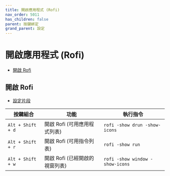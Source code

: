 ```yaml
---
title: 開啟應用程式 (Rofi)
nav_order: 5011
has_children: false
parent: 按鍵綁定
grand_parent: 設定
---
```



# 開啟應用程式 (Rofi)

* [開啟 Rofi](#開啟-rofi)




## 開啟 Rofi

* [設定片段](https://github.com/samwhelp/ultramarine-labwc-adjustment/blob/main/prototype/main/labwc-config/Main/asset/overlay/etc/skel/.config/labwc/rc.xml#L166-L174)


| 按鍵組合          | 功能                           | 執行指令                        |
| ----------------- | ------------------------------ | ------------------------------- |
| `Alt + Shift + d` | 開啟 Rofi (可用應用程式列表)   | `rofi -show drun -show-icons`   |
| `Alt + Shift + r` | 開啟 Rofi (可用指令列表)       | `rofi -show run`                |
| `Alt + Shift + w` | 開啟 Rofi (已經開啟的視窗列表) | `rofi -show window -show-icons` |
